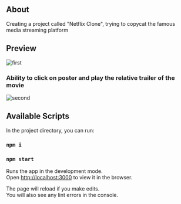 ## About
Creating a project called "Netflix Clone", trying to copycat the famous media streaming platform

## Preview
![first](https://user-images.githubusercontent.com/55871427/95640423-67a9e080-0aa5-11eb-81dc-9c9768a8332b.JPG)
### Ability to click on poster and play the relative trailer of the movie
![second](https://user-images.githubusercontent.com/55871427/95640424-68427700-0aa5-11eb-9433-a65f1a6739f6.JPG)



## Available Scripts

In the project directory, you can run:

### `npm i `

### `npm start`

Runs the app in the development mode.<br />
Open [http://localhost:3000](http://localhost:3000) to view it in the browser.

The page will reload if you make edits.<br />
You will also see any lint errors in the console.


